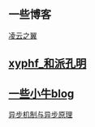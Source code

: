 

## 一些博客

[凌云之翼](http://www.cnblogs.com/liugang-vip/)


## [xyphf_和派孔明](https://blog.csdn.net/xyphf/article/details/79822462)


## [一些小牛blog](https://github.com/sunyongjian/blog)


[异步机制与异步原理](https://www.cnblogs.com/sameen/p/7922627.html)
